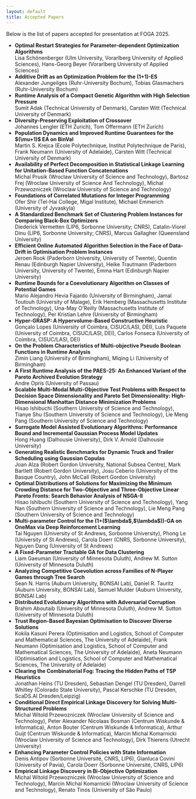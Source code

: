 ```yaml
---
layout: default
title: Accepted Papers
---
```


Below is the list of papers accepted for presentation at FOGA&nbsp;2025.

<ul>
<li><strong>Optimal Restart Strategies for Parameter-dependent Optimization Algorithms</strong><br>Lisa Schönenberger (Ulm University, Vorarlberg University of Applied Sciences), Hans-Georg Beyer (Vorarlberg University of Applied Sciences)</li>
<li><strong>Additive Drift as an Optimization Problem for the (1+1)-ES</strong><br>Alexander Jungeilges (Ruhr-University Bochum), Tobias Glasmachers (Ruhr-University Bochum)</li>
<li><strong>Runtime Analysis of a Compact Genetic Algorithm with High Selection Pressure</strong><br>Sumit Adak (Technical University of Denmark), Carsten Witt (Technical University of Denmark)</li>
<li><strong>Diversity-Preserving Exploitation of Crossover</strong><br>Johannes Lengler (ETH Zurich), Tom Offermann (ETH Zurich)</li>
<li><strong>Population Dynamics and Improved Runtime Guarantees for the $(\mu+1)$ EA on BinVal</strong><br>Martin S. Krejca (Ecole Polytechnique, Institut Polytechnique de Paris), Frank Neumann (University of Adelaide), Carsten Witt (Technical University of Denmark)</li>
<li><strong>Availability of Perfect Decomposition in Statistical Linkage Learning for Unitation-Based Function Concatenations</strong><br>Michal Prusik (Wroclaw University of Science and Technology), Bartosz Frej (Wroclaw University of Science And Technology), Michal Przewozniczek (Wroclaw University of Science and Technology)</li>
<li><strong>Foundations of Correlated Mutations for Integer Programming</strong><br>Ofer Shir (Tel-Hai College, Migal Institute), Michael Emmerich (University of Jyvaskyla)</li>
<li><strong>A Standardized Benchmark Set of Clustering Problem Instances for Comparing Black-Box Optimizers</strong><br>Diederick Vermetten (LIP6, Sorbonne University; CNRS), Catalin-Viorel Dinu (LIP6, Sorbonne University; CNRS), Marcus Gallagher (Queensland University)</li>
<li><strong>Efficient Online Automated Algorithm Selection in the Face of Data-Drift in Optimisation Problem Instances</strong><br>Jeroen Rook (Paderborn University, University of Twente), Quentin Renau (Edinburgh Napier University), Heike Trautmann (Paderborn University, University of Twente), Emma Hart (Edinburgh Napier University)</li>
<li><strong>Runtime Bounds for a Coevolutionary Algorithm on Classes of Potential Games</strong><br>Mario Alejandro Hevia Fajardo (University of Birmingham), Jamal Toutouh (University of Malage), Erik Hemberg (Massachusetts Institute of Technology), Una-May O'Reilly (Massachusetts Institute of Technology), Per Kristian Lehre (University of Birmingham)</li>
<li><strong>Hyper-GRASP: A Hypervolume-Based Constructive Heuristic</strong><br>Gonçalo Lopes (University of Coimbra, CISUC/LASI, DEI), Luís Paquete (University of Coimbra, CISUC/LASI, DEI), Carlos Fonseca (University of Coimbra, CISUC/LASI, DEI)</li>
<li><strong>On the Problem Characteristics of Multi-objective Pseudo Boolean Functions in Runtime Analysis</strong><br>Zimin Liang (University of Birmingham), Miqing Li (University of Birmingham)</li>
<li><strong>A First Runtime Analysis of the PAES-25: An Enhanced Variant of the Pareto Archived Evolution Strategy</strong><br>Andre Opris (University of Passau)</li>
<li><strong>Scalable Multi-Modal Multi-Objective Test Problems with Respect to Decision Space Dimensionality and Pareto Set Dimensionality: High-Dimensional Manhattan Distance Minimization Problems</strong><br>Hisao Ishibuchi (Southern University of Science and Technology), Tianye Shu (Southern University of Science and Technology), Lie Meng Pang (Southern University of Science and Technology)</li>
<li><strong>Surrogate Model Assisted Evolutionary Algorithms: Performance Bound and Incremental Gaussian Process Model Updates</strong><br>Hong Huang (Dalhousie University), Dirk V. Arnold (Dalhousie University)</li>
<li><strong>Generating Realistic Benchmarks for Dynamic Truck and Trailer Scheduling using Gaussian Copulas</strong><br>Joan Alza (Robert Gordon University, National Subsea Centre), Mark Bartlett (Robert Gordon University), Josu Ceberio (University of the Basque Country), John McCall (Robert Gordon University)</li>
<li><strong>Optimal Distributions of Solutions for Maximizing the Minimum Crowding Distance for Two-Objective and Three-Objective Linear Pareto Fronts: Search Behavior Analysis of NSGA-II</strong><br>Hisao Ishibuchi (Southern University of Science and Technology), Yang Nan (Southern University of Science and Technology), Lie Meng Pang (Southern University of Science and Technology)</li>
<li><strong>Multi-parameter Control for the (1+($\lambda$,$\lambda$))-GA on OneMax via Deep Reinforcement Learning</strong><br>Tai Nguyen (University of St Andrews, Sorbonne University), Phong Le (University of St Andrews), Carola Doerr (CNRS, Sorbonne University), Nguyen Dang (University of St Andrews)</li>
<li><strong>A Fixed-Parameter Tractable GA for Data Clustering</strong><br>Liam Gaeuman (University of Minnesota Duluth), Andrew M. Sutton (University of Minnesota Duluth)</li>
<li><strong>Analyzing Competitive Coevolution across Families of N-Player Games through Tree Search</strong><br>Sean N. Harris (Auburn University, BONSAI Lab), Daniel R. Tauritz (Auburn University, BONSAI Lab), Samuel Mulder (Auburn University, BONSAI Lab)</li>
<li><strong>Distributed Evolutionary Algorithms with Adversarial Corruption</strong><br>Brahim Aboutaib (University of Minnesota Duluth), Andrew M. Sutton (University of Minnesota Duluth)</li>
<li><strong>Trust Region-Based Bayesian Optimisation to Discover Diverse Solutions</strong><br>Kokila Kasuni Perera (Optimisation and Logistics, School of Computer and Mathematical Sciences, The University of Adelaide), Frank Neumann (Optimisation and Logistics, School of Computer and Mathematical Sciences, The University of Adelaide), Aneta Neumann (Optimisation and Logistics, School of Computer and Mathematical Sciences, The University of Adelaide)</li>
<li><strong>Clearing the Combinatorial Fog: Tracing the Hidden Paths of TSP Heuristics</strong><br>Jonathan Heins (TU Dresden), Sebastian Dengel (TU Dresden), Darrell Whitley (Colorado State University), Pascal Kerschke (TU Dresden, ScaDS.AI Dresden/Leipzig)</li>
<li><strong>Conditional Direct Empirical Linkage Discovery for Solving Multi-Structured Problems</strong><br>Michal Witold Przewozniczek (Wroclaw University of Science and Technology), Peter Alexander Nicolaas Bosman (Centrum Wiskunde & Informatica), Anton Bouter (Centrum Wiskunde & Informatica), Arthur Guijt (Centrum Wiskunde & Informatica), Marcin Michal Komarnicki (Wroclaw University of Science and Technology), Dirk Thierens (Utrecht University)</li>
<li><strong>Enhancing Parameter Control Policies with State Information</strong><br>Denis Antipov (Sorbonne Université, CNRS, LIP6), Gianluca Covini (University of Pavia), Carola Doerr (Sorbonne Université, CNRS, LIP6)</li>
<li><strong>Empirical Linkage Discovery in Bi-Objective Optimization</strong><br>Michal Witold Przewozniczek (Wroclaw University of Science and Technology), Marcin Michal Komarnicki (Wroclaw University of Science and Technology), Renato Tinós (University of São Paulo)</li>
</ul>


